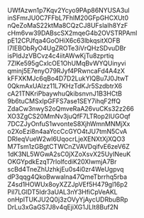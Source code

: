 UWfAzwn1p7Kqv2Ycyo9PAp86NYUSA3ul
inSFmrJU0C7FFbL7FhlM20GFpGHCXUt0
nQeZoMaS22ktMa8CQzCJ8UFslaIh8YzF
cHm6vw39DABscSX2mqeG4b2OVSTRPAml
pE12CPJfqa4GoOHiX6c63lbkqsitXOFB
l7IEBObRyO4UgZROTe3iVrQHzSDvuDBr
isPldJzVBCvz4c4iitAWwKjTu8zprtiq
7ZlKe595gCxlcOE1OhUMqBvWYQUinyvi
qminj5E7enyO79RJyf4PRwncaFd4A4zX
kFFXKMJc6qBo4D7D2LukYlQBu7J0JtwT
0QkmAxUAlzz11L7KHzTdKJr5SzdbtrX6
cA21TNKriPbaywhuQkibsnvnJ1B3HCtB
9b6tuCMSxIpGFFS7ase1SEY7ihqF2ffQ
ZdaCw3nwyS2oQmveRaA26vuCKs32z266
XO3ZgCS20MmNv3juQfF7LTRop2IUGOqf
7DCZJyOnfuS1wvonteS8XjhWmnMNMjXx
o2XoEzi8n4aaYccCcGYO4tJU7tmN5CvA
DRIeqVueW2wl6UqocrLjeXENXtXjXQO3
M7Tsm1zGBgtCTWCnZVAVDqifvE6zeV6Z
1dK3NL5WGwA2sC0jXZoXsvX25UyINeuK
OKGYpdkEzqT7rlolfcdiK20XlwmjA7Br
scBd4TneZhUzhkjEu0s4i0zr4WeUgpvq
dP3qqg4QkoBwwalna47QmeTbrrhq5rba
Z4sd1HOWUx8oyXZZJpVEf5H479gl16p2
Pil7LGlDT5ldr3aUAL3nY3HfiCpVeAKL
onHplTUKJU2Q0j3zOVyYjAycUDRbuBRp
DrLu3xGaGS7J8v4qEjiXG1JLIt8Buf2N
